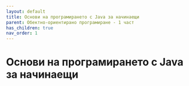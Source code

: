 ```yaml
---
layout: default
title: Основи на програмирането с Java за начинаещи
parent: Обектно-ориентирано програмиране - 1 част
has_children: true
nav_order: 1
---
```


# Основи на програмирането с Java за начинаещи

